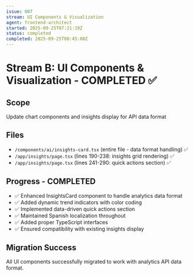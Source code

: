```yaml
---
issue: 007
stream: UI Components & Visualization
agent: frontend-architect
started: 2025-09-25T07:21:19Z
status: completed
completed: 2025-09-25T08:45:00Z
---
```


# Stream B: UI Components & Visualization - COMPLETED ✅

## Scope
Update chart components and insights display for API data format

## Files
- `/components/ai/insights-card.tsx` (entire file - data format handling) ✅
- `/app/insights/page.tsx` (lines 190-238: insights grid rendering) ✅
- `/app/insights/page.tsx` (lines 241-290: quick actions section) ✅

## Progress - COMPLETED
- ✅ Enhanced InsightsCard component to handle analytics data format
- ✅ Added dynamic trend indicators with color coding
- ✅ Implemented data-driven quick actions section
- ✅ Maintained Spanish localization throughout
- ✅ Added proper TypeScript interfaces
- ✅ Ensured compatibility with existing insights display

## Migration Success
All UI components successfully migrated to work with analytics API data format.
